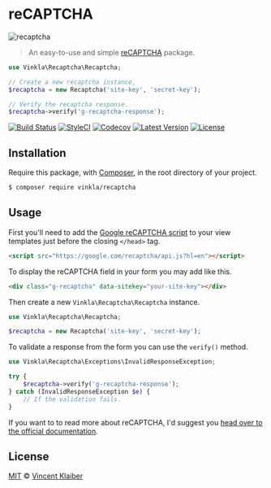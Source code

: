# reCAPTCHA

![recaptcha](https://cloud.githubusercontent.com/assets/499192/17246444/6c1d188a-558c-11e6-8017-009392496433.gif)

> An easy-to-use and simple [reCAPTCHA](https://developers.google.com/recaptcha/intro) package.

```php
use Vinkla\Recaptcha\Recaptcha;

// Create a new recaptcha instance.
$recaptcha = new Recaptcha('site-key', 'secret-key');

// Verify the recaptcha response.
$recaptcha->verify('g-recaptcha-response');
```

[![Build Status](https://img.shields.io/travis/vinkla/recaptcha/master.svg?style=flat)](https://travis-ci.org/vinkla/recaptcha)
[![StyleCI](https://styleci.io/repos/64472238/shield?style=flat)](https://styleci.io/repos/64472238)
[![Codecov](https://img.shields.io/codecov/c/github/vinkla/recaptcha.svg)](https://codecov.io/gh/vinkla/recaptcha)
[![Latest Version](https://img.shields.io/github/release/vinkla/recaptcha.svg?style=flat)](https://github.com/vinkla/recaptcha/releases)
[![License](https://img.shields.io/packagist/l/vinkla/recaptcha.svg?style=flat)](https://packagist.org/packages/vinkla/recaptcha)

## Installation

Require this package, with [Composer](https://getcomposer.org/), in the root directory of your project.

```bash
$ composer require vinkla/recaptcha
```

## Usage

First you'll need to add the [Google reCAPTCHA script](https://developers.google.com/recaptcha/docs/display#auto_render) to your view templates just before the closing `</head>` tag.

```html
<script src="https://google.com/recaptcha/api.js?hl=en"></script>
```

To display the reCAPTCHA field in your form you may add like this.

```html
<div class="g-recaptcha" data-sitekey="your-site-key"></div>
```

Then create a new `Vinkla\Recaptcha\Recaptcha` instance.

```php
use Vinkla\Recaptcha\Recaptcha;

$recaptcha = new Recaptcha('site-key', 'secret-key');
```

To validate a response from the form you can use the `verify()` method.

```php
use Vinkla\Recaptcha\Exceptions\InvalidResponseException;

try {
    $recaptcha->verify('g-recaptcha-response');
} catch (InvalidResponseException $e) {
    // If the validation fails.
}
```

If you want to to read more about reCAPTCHA, I'd suggest you [head over to the official documentation](https://developers.google.com/recaptcha/intro).

## License

[MIT](LICENSE) © [Vincent Klaiber](https://vinkla.com)
